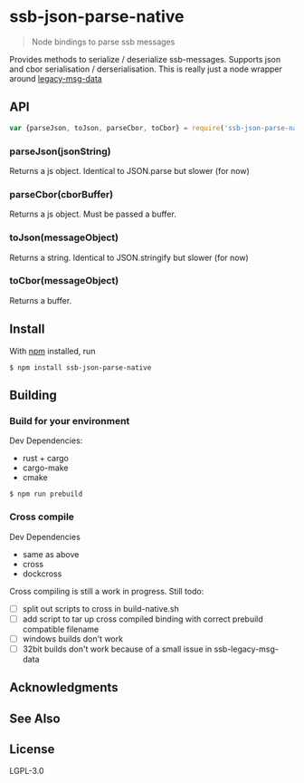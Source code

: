 # ssb-json-parse-native

> Node bindings to parse ssb messages

Provides methods to serialize / deserialize ssb-messages. Supports json and cbor serialisation / derserialisation. 
This is really just a node wrapper around [legacy-msg-data](https://github.com/ssbrs/legacy-msg-data)

## API

```js
var {parseJson, toJson, parseCbor, toCbor} = require('ssb-json-parse-native')
```

### parseJson(jsonString)

Returns a js object. Identical to JSON.parse but slower (for now)

### parseCbor(cborBuffer)

Returns a js object. Must be passed a buffer.

### toJson(messageObject)

Returns a string. Identical to JSON.stringify but slower (for now)

### toCbor(messageObject)

Returns a buffer.

## Install

With [npm](https://npmjs.org/) installed, run

```
$ npm install ssb-json-parse-native
```

## Building

### Build for your environment

Dev Dependencies:
  - rust + cargo
  - cargo-make
  - cmake

```
$ npm run prebuild
```

### Cross compile

Dev Dependencies
  - same as above
  - cross
  - dockcross

Cross compiling is still a work in progress. Still todo:
  - [ ] split out scripts to cross in build-native.sh
  - [ ] add script to tar up cross compiled binding with correct prebuild compatible filename
  - [ ] windows builds don't work
  - [ ] 32bit builds don't work because of a small issue in ssb-legacy-msg-data

## Acknowledgments

## See Also

## License

LGPL-3.0
